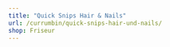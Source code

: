 ```yaml
---
title: "Quick Snips Hair & Nails"
url: /currumbin/quick-snips-hair-und-nails/
shop: Friseur
---
```

